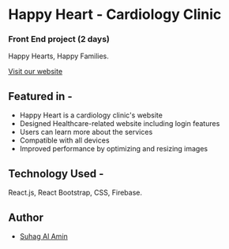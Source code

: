 # Happy Heart - Cardiology Clinic

### Front End project (2 days)

Happy Hearts, Happy Families.

[Visit our website](https://happy-heart-276bb.web.app/)

## Featured in -

- Happy Heart is a cardiology clinic's website
- Designed Healthcare-related website including login features
- Users can learn more about the services
- Compatible with all devices
- Improved performance by optimizing and resizing images

## Technology Used -

React.js, React Bootstrap, CSS, Firebase.

## Author

- [Suhag Al Amin](https://github.com/suhag-alamin)
